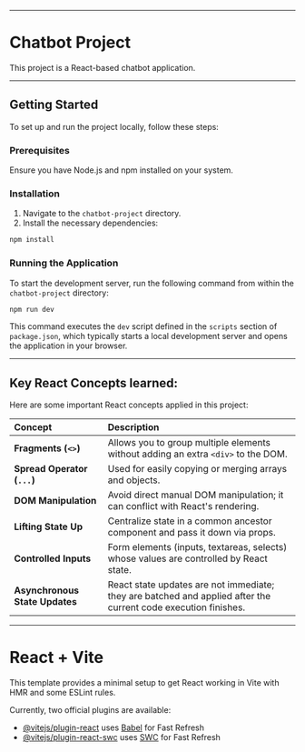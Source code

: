 -----

# Chatbot Project

This project is a React-based chatbot application.

-----

## Getting Started

To set up and run the project locally, follow these steps:

### Prerequisites

Ensure you have Node.js and npm installed on your system.

### Installation

1.  Navigate to the `chatbot-project` directory.
2.  Install the necessary dependencies:
  ```bash
  npm install
  ```

### Running the Application

To start the development server, run the following command from within the `chatbot-project` directory:

```bash
npm run dev
```

This command executes the `dev` script defined in the `scripts` section of `package.json`, which typically starts a local development server and opens the application in your browser.

-----

## Key React Concepts learned:

Here are some important React concepts applied in this project:

| Concept             | Description                                                                  |
| :------------------ | :--------------------------------------------------------------------------- |
| **Fragments (`<>`)** | Allows you to group multiple elements without adding an extra `<div>` to the DOM. |
| **Spread Operator (`...`)** | Used for easily copying or merging arrays and objects.                      |
| **DOM Manipulation** | Avoid direct manual DOM manipulation; it can conflict with React's rendering. |
| **Lifting State Up** | Centralize state in a common ancestor component and pass it down via props.  |
| **Controlled Inputs** | Form elements (inputs, textareas, selects) whose values are controlled by React state. |
| **Asynchronous State Updates** | React state updates are not immediate; they are batched and applied after the current code execution finishes. |

-----
# React + Vite

This template provides a minimal setup to get React working in Vite with HMR and some ESLint rules.

Currently, two official plugins are available:

- [@vitejs/plugin-react](https://github.com/vitejs/vite-plugin-react/blob/main/packages/plugin-react/README.md) uses [Babel](https://babeljs.io/) for Fast Refresh
- [@vitejs/plugin-react-swc](https://github.com/vitejs/vite-plugin-react-swc) uses [SWC](https://swc.rs/) for Fast Refresh

